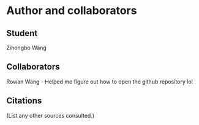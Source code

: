 Author and collaborators
========================

Student
-------
Zihongbo Wang


Collaborators
-------------
Rowan Wang - Helped me figure out how to open the github repository lol


Citations
---------
(List any other sources consulted.)
